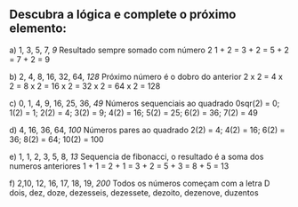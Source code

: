 ## Descubra a lógica e complete o próximo elemento:
a) 1, 3, 5, 7, _9_
Resultado sempre somado com número 2
1 + 2 = 3 + 2 = 5 + 2 = 7 + 2 = 9

b) 2, 4, 8, 16, 32, 64, _128_
Próximo número é o dobro do anterior
2 x 2 = 4 x 2 = 8 x 2 = 16 x 2 = 32 x 2 = 64 x 2 = 128

c) 0, 1, 4, 9, 16, 25, 36, _49_
Números sequenciais ao quadrado
0sqr(2) = 0; 1(2) = 1; 2(2) = 4; 3(2) = 9; 4(2) = 16; 5(2) = 25; 6(2) = 36; 7(2) = 49

d) 4, 16, 36, 64, _100_ 
Números pares ao quadrado
2(2) = 4; 4(2) = 16; 6(2) = 36; 8(2) = 64; 10(2) = 100

e) 1, 1, 2, 3, 5, 8, _13_ 
Sequencia de fibonacci, o resultado é a soma dos numeros anteriores
1 + 1 = 2 + 1 = 3 + 2 = 5 + 3 = 8 + 5 = 13 

f) 2,10, 12, 16, 17, 18, 19, _200_
Todos os números começam com a letra D
dois, dez, doze, dezesseis, dezessete, dezoito, dezenove, duzentos
